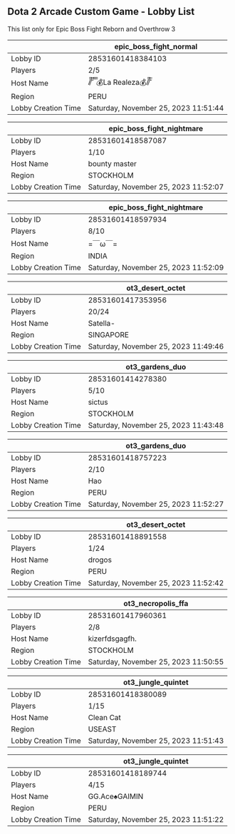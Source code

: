 ## Dota 2 Arcade Custom Game - Lobby List

This list only for Epic Boss Fight Reborn and Overthrow 3

|  | epic_boss_fight_normal |
| ------ | ------ |
| Lobby ID | 28531601418384103 |
| Players | 2/5 |
| Host Name | /̸̅̅ ̆̅ ̅̅ ̅̅💰La Realeza💰/̸̅̅ ̆̅ |
| Region | PERU |
| Lobby Creation Time | Saturday, November 25, 2023 11:51:44 |


|  | epic_boss_fight_nightmare |
| ------ | ------ |
| Lobby ID | 28531601418587087 |
| Players | 1/10 |
| Host Name | bounty master |
| Region | STOCKHOLM |
| Lobby Creation Time | Saturday, November 25, 2023 11:52:07 |


|  | epic_boss_fight_nightmare |
| ------ | ------ |
| Lobby ID | 28531601418597934 |
| Players | 8/10 |
| Host Name | =￣ω￣= |
| Region | INDIA |
| Lobby Creation Time | Saturday, November 25, 2023 11:52:09 |


|  | ot3_desert_octet |
| ------ | ------ |
| Lobby ID | 28531601417353956 |
| Players | 20/24 |
| Host Name | Satella- |
| Region | SINGAPORE |
| Lobby Creation Time | Saturday, November 25, 2023 11:49:46 |


|  | ot3_gardens_duo |
| ------ | ------ |
| Lobby ID | 28531601414278380 |
| Players | 5/10 |
| Host Name | sictus |
| Region | STOCKHOLM |
| Lobby Creation Time | Saturday, November 25, 2023 11:43:48 |


|  | ot3_gardens_duo |
| ------ | ------ |
| Lobby ID | 28531601418757223 |
| Players | 2/10 |
| Host Name | Hao |
| Region | PERU |
| Lobby Creation Time | Saturday, November 25, 2023 11:52:27 |


|  | ot3_desert_octet |
| ------ | ------ |
| Lobby ID | 28531601418891558 |
| Players | 1/24 |
| Host Name | drogos |
| Region | PERU |
| Lobby Creation Time | Saturday, November 25, 2023 11:52:42 |


|  | ot3_necropolis_ffa |
| ------ | ------ |
| Lobby ID | 28531601417960361 |
| Players | 2/8 |
| Host Name | kizerfdsgagfh. |
| Region | STOCKHOLM |
| Lobby Creation Time | Saturday, November 25, 2023 11:50:55 |


|  | ot3_jungle_quintet |
| ------ | ------ |
| Lobby ID | 28531601418380089 |
| Players | 1/15 |
| Host Name | Clean Cat |
| Region | USEAST |
| Lobby Creation Time | Saturday, November 25, 2023 11:51:43 |


|  | ot3_jungle_quintet |
| ------ | ------ |
| Lobby ID | 28531601418189744 |
| Players | 4/15 |
| Host Name | GG.Ace♠GAIMIN |
| Region | PERU |
| Lobby Creation Time | Saturday, November 25, 2023 11:51:22 |


